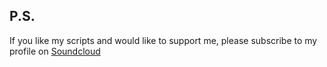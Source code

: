 ## P.S.

If you like my scripts and would like to support me, please subscribe to my profile on [Soundcloud](https://soundcloud.com/edkashinsky) 